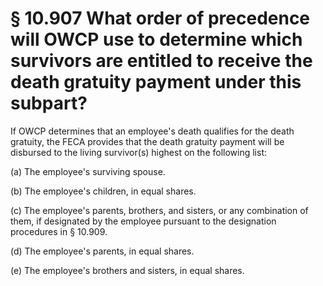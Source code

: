 # § 10.907   What order of precedence will OWCP use to determine which survivors are entitled to receive the death gratuity payment under this subpart?

If OWCP determines that an employee's death qualifies for the death gratuity, the FECA provides that the death gratuity payment will be disbursed to the living survivor(s) highest on the following list:


(a) The employee's surviving spouse.


(b) The employee's children, in equal shares.


(c) The employee's parents, brothers, and sisters, or any combination of them, if designated by the employee pursuant to the designation procedures in § 10.909.


(d) The employee's parents, in equal shares.


(e) The employee's brothers and sisters, in equal shares.




